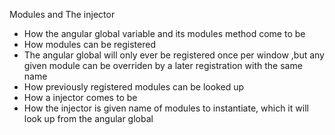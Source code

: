 Modules and The injector
- How the angular global variable and its modules method come to be
- How modules can be registered
- The angular global will only ever be registered once per window ,but any given module can be overriden by a later registration with the same name
- How previously registered modules can be looked up
- How a injector comes to be
- How the injector is given name of modules to instantiate, which it will look up from the angular global